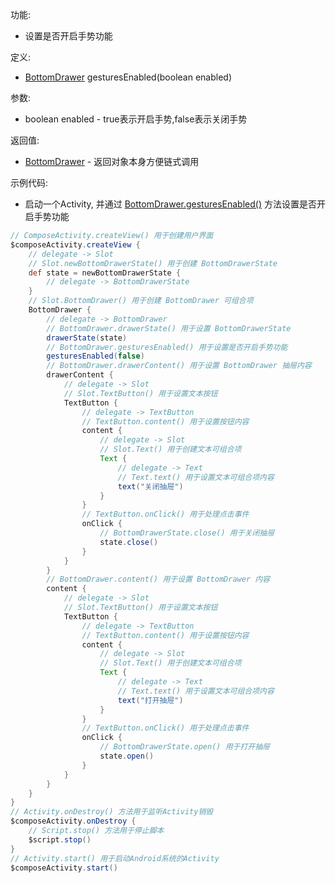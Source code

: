 功能:

+ 设置是否开启手势功能

定义:

+ [BottomDrawer](/API/UI/Compose/Widget/BottomDrawer/README.md) gesturesEnabled(boolean enabled)

参数:

+ boolean enabled - true表示开启手势,false表示关闭手势

返回值:

+ [BottomDrawer](/API/UI/Compose/Widget/BottomDrawer/README.md) - 返回对象本身方便链式调用

示例代码:

+ 启动一个Activity,
  并通过 [BottomDrawer.gesturesEnabled()](/API/UI/Compose/Widget/BottomDrawer/README.md?id=gesturesEnabled)
  方法设置是否开启手势功能

```groovy
// ComposeActivity.createView() 用于创建用户界面
$composeActivity.createView {
    // delegate -> Slot
    // Slot.newBottomDrawerState() 用于创建 BottomDrawerState
    def state = newBottomDrawerState {
        // delegate -> BottomDrawerState
    }
    // Slot.BottomDrawer() 用于创建 BottomDrawer 可组合项
    BottomDrawer {
        // delegate -> BottomDrawer
        // BottomDrawer.drawerState() 用于设置 BottomDrawerState
        drawerState(state)
        // BottomDrawer.gesturesEnabled() 用于设置是否开启手势功能
        gesturesEnabled(false)
        // BottomDrawer.drawerContent() 用于设置 BottomDrawer 抽屉内容
        drawerContent {
            // delegate -> Slot
            // Slot.TextButton() 用于设置文本按钮
            TextButton {
                // delegate -> TextButton
                // TextButton.content() 用于设置按钮内容
                content {
                    // delegate -> Slot
                    // Slot.Text() 用于创建文本可组合项
                    Text {
                        // delegate -> Text
                        // Text.text() 用于设置文本可组合项内容
                        text("关闭抽屉")
                    }
                }
                // TextButton.onClick() 用于处理点击事件
                onClick {
                    // BottomDrawerState.close() 用于关闭抽屉
                    state.close()
                }
            }
        }
        // BottomDrawer.content() 用于设置 BottomDrawer 内容
        content {
            // delegate -> Slot
            // Slot.TextButton() 用于设置文本按钮
            TextButton {
                // delegate -> TextButton
                // TextButton.content() 用于设置按钮内容
                content {
                    // delegate -> Slot
                    // Slot.Text() 用于创建文本可组合项
                    Text {
                        // delegate -> Text
                        // Text.text() 用于设置文本可组合项内容
                        text("打开抽屉")
                    }
                }
                // TextButton.onClick() 用于处理点击事件
                onClick {
                    // BottomDrawerState.open() 用于打开抽屉
                    state.open()
                }
            }
        }
    }
}
// Activity.onDestroy() 方法用于监听Activity销毁
$composeActivity.onDestroy {
    // Script.stop() 方法用于停止脚本
    $script.stop()
}
// Activity.start() 用于启动Android系统的Activity
$composeActivity.start()
```